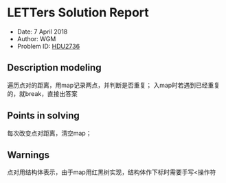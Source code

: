 # LETTers Solution Report

- Date: 7 April 2018
- Author: WGM
- Problem ID: [HDU2736](http://acm.hdu.edu.cn/showproblem.php?pid=2736)

## Description modeling

遍历点对的距离，用map记录两点，并判断是否重复；
入map时若遇到已经重复的，就break，直接出答案

## Points in solving

每次改变点对距离，清空map；

## Warnings

点对用结构体表示，由于map用红黑树实现，结构体作下标时需要手写<操作符

